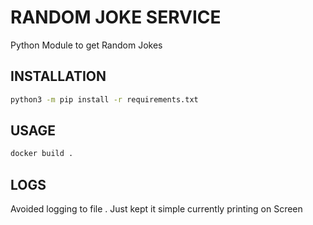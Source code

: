 # RANDOM JOKE SERVICE
Python Module to get Random Jokes

## INSTALLATION

```bash
python3 -m pip install -r requirements.txt
```


## USAGE

```bash
docker build . 
```

## LOGS
Avoided logging to file . Just kept it simple currently printing on Screen  


